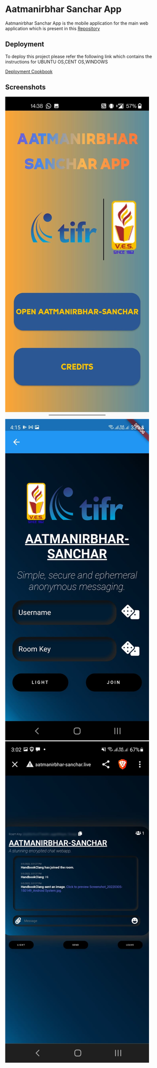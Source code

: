 
# Aatmanirbhar Sanchar App

Aatmanirbhar Sanchar App is the mobile application for the main web application which is present in this [Repository](https://github.com/BE-Project-VESIT-AatmaSanchar/Aatmanirbhar-Sanchar)


## Deployment

To deploy this project please refer the following link which contains the instructions for UBUNTU OS,CENT OS,WINDOWS 

[Deployment Cookbook](https://docs.google.com/document/d/1fSwpv6ZCRhyami0U6lCNLExHZtTIIsLdNf6ZaCJpGYY/edit#heading=h.xkzyyk3sijet)

## Screenshots

![test](https://github.com/BE-Project-VESIT-AatmaSanchar/Aatmanirbhar-Sanchar/blob/master/screenshots/image3.png) 
![test](https://github.com/BE-Project-VESIT-AatmaSanchar/Aatmanirbhar-Sanchar/blob/master/screenshots/image4.png)
![test](https://github.com/BE-Project-VESIT-AatmaSanchar/Aatmanirbhar-Sanchar/blob/master/screenshots/image11.png)
